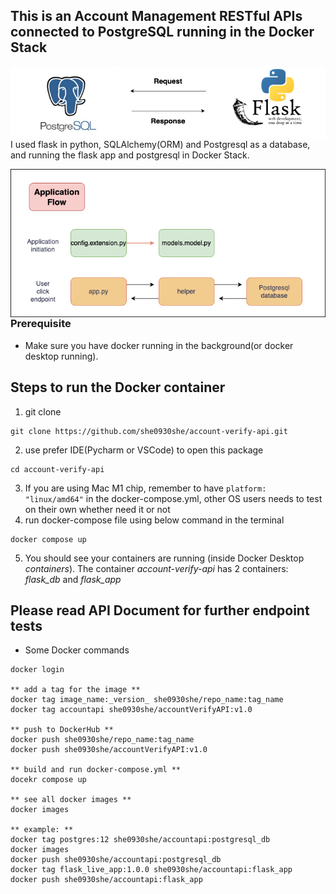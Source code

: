 
## This is an Account Management RESTful APIs connected to PostgreSQL running in the Docker Stack
<img src="data-flow.drawio.png"
     alt="Markdown data flow"
     style="float: left; margin-right: 10px;" />

I used flask in python, SQLAlchemy(ORM) and Postgresql as a database, and running the flask app and postgresql in Docker Stack.  

<img src="app-flow.drawio.png"
     alt="Markdown data flow"
     style="float: left; margin-right: 10px;" />


---

### Prerequisite
- Make sure you have docker running in the background(or docker desktop running).  


## Steps to run the Docker container
1. git clone 
```commandline
git clone https://github.com/she0930she/account-verify-api.git
```
2. use prefer IDE(Pycharm or VSCode) to open this package
```commandline
cd account-verify-api
```
3. If you are using Mac M1 chip, remember to have `platform: "linux/amd64"`
in the docker-compose.yml, other OS users needs to test on their own whether
need it or not
4. run docker-compose file using below command in the terminal
```commandline
docker compose up
```
5. You should see your containers are running (inside Docker Desktop *containers*). 
The container *account-verify-api* has 2 containers: *flask_db* and *flask_app*


## Please read API Document for further endpoint tests



- Some Docker commands
```commandline
docker login

** add a tag for the image **
docker tag image_name:_version_ she0930she/repo_name:tag_name
docker tag accountapi she0930she/accountVerifyAPI:v1.0

** push to DockerHub **
docker push she0930she/repo_name:tag_name
docker push she0930she/accountVerifyAPI:v1.0

** build and run docker-compose.yml **
docekr compose up 

** see all docker images **
docker images

** example: **
docker tag postgres:12 she0930she/accountapi:postgresql_db 
docker images
docker push she0930she/accountapi:postgresql_db
docker tag flask_live_app:1.0.0 she0930she/accountapi:flask_app
docker push she0930she/accountapi:flask_app
```